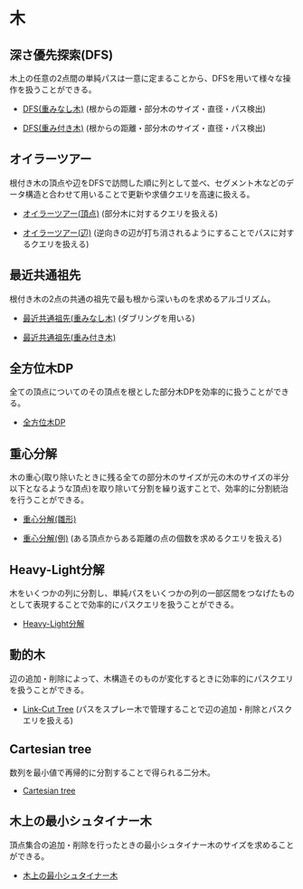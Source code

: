 # 木

## 深さ優先探索(DFS)

木上の任意の2点間の単純パスは一意に定まることから、DFSを用いて様々な操作を扱うことができる。

- [DFS(重みなし木)](DFS_Tree.hpp) (根からの距離・部分木のサイズ・直径・パス検出)

- [DFS(重み付き木)](DFS_Tree_Weighted.hpp) (根からの距離・部分木のサイズ・直径・パス検出)

## オイラーツアー

根付き木の頂点や辺をDFSで訪問した順に列として並べ、セグメント木などのデータ構造と合わせて用いることで更新や求値クエリを高速に扱える。

- [オイラーツアー(頂点)](Euler_Tour-1.hpp) (部分木に対するクエリを扱える)

- [オイラーツアー(辺)](Euler_Tour-2.hpp) (逆向きの辺が打ち消されるようにすることでパスに対するクエリを扱える)

## 最近共通祖先

根付き木の2点の共通の祖先で最も根から深いものを求めるアルゴリズム。

- [最近共通祖先(重みなし木)](Lowest_Common_Ancestor.hpp) (ダブリングを用いる)

- [最近共通祖先(重み付き木)](Lowest_Common_Ancestor_Weighted.hpp)

## 全方位木DP

全ての頂点についてのその頂点を根とした部分木DPを効率的に扱うことができる。

- [全方位木DP](Rerooting.hpp)

## 重心分解

木の重心(取り除いたときに残る全ての部分木のサイズが元の木のサイズの半分以下となるような頂点)を取り除いて分割を繰り返すことで、効率的に分割統治を行うことができる。

- [重心分解(雛形)](Centroid_Template.hpp)

- [重心分解(例)](Centroid_Example.hpp) (ある頂点からある距離の点の個数を求めるクエリを扱える)

## Heavy-Light分解

木をいくつかの列に分割し、単純パスをいくつかの列の一部区間をつなげたものとして表現することで効率的にパスクエリを扱うことができる。

- [Heavy-Light分解](Heavy-Light_Decomposition.hpp)

## 動的木

辺の追加・削除によって、木構造そのものが変化するときに効率的にパスクエリを扱うことができる。

- [Link-Cut Tree](Link_Cut_Tree.hpp) (パスをスプレー木で管理することで辺の追加・削除とパスクエリを扱える)

## Cartesian tree

数列を最小値で再帰的に分割することで得られる二分木。

- [Cartesian tree](Cartesian_Tree.hpp)

## 木上の最小シュタイナー木

頂点集合の追加・削除を行ったときの最小シュタイナー木のサイズを求めることができる。

- [木上の最小シュタイナー木](Dynamic_Steiner_Tree.hpp)
